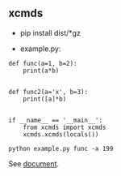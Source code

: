 xcmds
-----
* pip install dist/*gz

* example.py:
```
def func(a=1, b=2):
    print(a*b)


def func2(a='x', b=3):
    print([a]*b)


if __name__ == '__main__':
    from xcmds import xcmds
    xcmds.xcmds(locals())

python example.py func -a 199

```

See [document](https://gudeqing.github.io/xcmds/ "With a Title").
